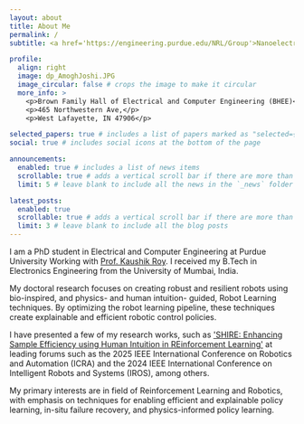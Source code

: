 ```yaml
---
layout: about
title: About Me
permalink: /
subtitle: <a href='https://engineering.purdue.edu/NRL/Group'>Nanoelectronics Research Laboratory (NRL), Purdue University</a>

profile:
  align: right
  image: dp_AmoghJoshi.JPG
  image_circular: false # crops the image to make it circular
  more_info: >
    <p>Brown Family Hall of Electrical and Computer Engineering (BHEE)</p>
    <p>465 Northwestern Ave,</p>
    <p>West Lafayette, IN 47906</p>

selected_papers: true # includes a list of papers marked as "selected={true}"
social: true # includes social icons at the bottom of the page

announcements:
  enabled: true # includes a list of news items
  scrollable: true # adds a vertical scroll bar if there are more than 3 news items
  limit: 5 # leave blank to include all the news in the `_news` folder

latest_posts:
  enabled: true
  scrollable: true # adds a vertical scroll bar if there are more than 3 new posts items
  limit: 3 # leave blank to include all the blog posts
---
```


I am a PhD student in Electrical and Computer Engineering at Purdue University Working with <a href='https://scholar.google.com/citations?user=to4P8KgAAAAJ&hl=en'>Prof. Kaushik Roy</a>. I received my B.Tech in Electronics Engineering from the University of Mumbai, India.

My doctoral research focuses on creating robust and resilient robots using bio-inspired, and physics- and human intuition- guided, Robot Learning techniques. By optimizing the robot learning pipeline, these techniques create explainable and efficient robotic control policies.

I have presented a few of my research works, such as <a href='https://arxiv.org/abs/2409.09990'>'SHIRE: Enhancing Sample Efficiency using Human Intuition in REinforcement Learning'</a> at leading forums such as the 2025 IEEE International Conference on Robotics and Automation (ICRA) and the 2024 IEEE International Conference on Intelligent Robots and Systems (IROS), among others.

My primary interests are in field of Reinforcement Learning and Robotics, with emphasis on techniques for enabling efficient and explainable policy learning, in-situ failure recovery, and physics-informed policy learning.

<!-- Write your biography here. Tell the world about yourself. Link to your favorite [subreddit](http://reddit.com). You can put a picture in, too. The code is already in, just name your picture `prof_pic.jpg` and put it in the `img/` folder.

Put your address / P.O. box / other info right below your picture. You can also disable any of these elements by editing `profile` property of the YAML header of your `_pages/about.md`. Edit `_bibliography/papers.bib` and Jekyll will render your [publications page](/al-folio/publications/) automatically.

Link to your social media connections, too. This theme is set up to use [Font Awesome icons](https://fontawesome.com/) and [Academicons](https://jpswalsh.github.io/academicons/), like the ones below. Add your Facebook, Twitter, LinkedIn, Google Scholar, or just disable all of them. -->
